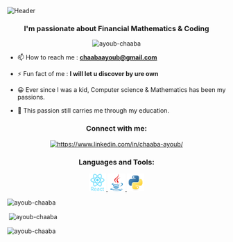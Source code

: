![Header](https://github.com/ayoub-CHAABA/images/blob/main/github-header-image.png)
<h3 align="center">I'm passionate about Financial Mathematics & Coding</h3>
<p align="center"> <img src="https://komarev.com/ghpvc/?username=ayoub-chaaba&label=Profile%20views&color=0e75b6&style=flat" alt="ayoub-chaaba" /> </p>

- 📫 How to reach me : **chaabaayoub@gmail.com**

- ⚡ Fun fact of me :  **I will let u discover by ure own**

- 😀 Ever since I was a kid, Computer science & Mathematics has been my passions. 

- 💙 This passion still carries me through my education.

<h3 align="center">Connect with me:</h3>
<p align="center">
<a href="https://www.linkedin.com/in/chaaba-ayoub/" target="blank"><img align="center" src="https://raw.githubusercontent.com/rahuldkjain/github-profile-readme-generator/master/src/images/icons/Social/linked-in-alt.svg" alt="https://www.linkedin.com/in/chaaba-ayoub/" height="30" width="40" /></a>
</p>

<h3 align="center">Languages and Tools:</h3>
<p align="center"> <a href="https://reactjs.org/" target="_blank"> <img src="https://raw.githubusercontent.com/devicons/devicon/master/icons/react/react-original-wordmark.svg" alt="react" width="40" height="40"/> </a> <a href="https://www.java.com" target="_blank" rel="noreferrer"> <img src="https://raw.githubusercontent.com/devicons/devicon/master/icons/java/java-original.svg" alt="java" width="40" height="40"/> </a> <a href="https://www.python.org" target="_blank" rel="noreferrer"> <img src="https://raw.githubusercontent.com/devicons/devicon/master/icons/python/python-original.svg" alt="python" width="40" height="40"/> </a> </p>

<p><img align="center" src="https://github-readme-stats.vercel.app/api/top-langs?username=ayoub-chaaba&show_icons=true&locale=en&layout=compact" alt="ayoub-chaaba" /></p>

<p>&nbsp;<img align="center" src="https://github-readme-stats.vercel.app/api?username=ayoub-chaaba&show_icons=true&locale=en" alt="ayoub-chaaba" /></p>

<p><img align="center" src="https://github-readme-streak-stats.herokuapp.com/?user=ayoub-chaaba&" alt="ayoub-chaaba" /></p>
